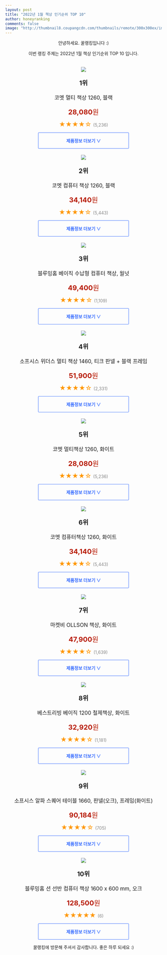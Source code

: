 ```yaml
--- 
layout: post 
title: "2022년 1월 책상 인기순위 TOP 10" 
author: honeyranking 
comments: false 
image: "http://thumbnail8.coupangcdn.com/thumbnails/remote/300x300ex/image/retail/images/7647719324610644-1d8cba09-f9cf-4cf7-9138-aa3539cb1dad.jpg" 
--- 
```

<p style="text-align: center;">안녕하세요. 꿀랭킹입니다 :)</p> <p style="text-align: center;">이번 랭킹 주제는 2022년 1월 책상 인기순위 TOP 10 입니다.</p><center><img src="http://thumbnail8.coupangcdn.com/thumbnails/remote/300x300ex/image/retail/images/7647719324610644-1d8cba09-f9cf-4cf7-9138-aa3539cb1dad.jpg" style="margin-top:20px" /></center> <p style="text-align: center; font-size: 20px"><b>1위</b></p> <p style="text-align: center; font-size: 17px">코멧 멀티 책상 1260, 블랙</p> <p style="text-align: center;"><span style="color: #b61800; font-size: 22px;"><b>28,080</b>원</span></p> <p style="text-align: center;"><span style="color: #ff9600; font-size: 20px;">★★★★☆ </span><span style="color: #878787;">(5,236)</span></p> <center><a href="https://link.coupang.com/a/iy1kI"> <div style="font-size: 14px; display: inline-block; padding: 15px 90px; color: #346aff; border-radius: 2px; border: 1px solid #346aff; cursor: pointer;"><b>제품정보 더보기 &or;</b></div> </a></center><center><img src="http://thumbnail10.coupangcdn.com/thumbnails/remote/300x300ex/image/retail/images/1044836413282529-18365845-df61-49a5-b73c-85184064d5ef.jpg" style="margin-top:20px" /></center> <p style="text-align: center; font-size: 20px"><b>2위</b></p> <p style="text-align: center; font-size: 17px">코멧 컴퓨터 책상 1260, 블랙</p> <p style="text-align: center;"><span style="color: #b61800; font-size: 22px;"><b>34,140</b>원</span></p> <p style="text-align: center;"><span style="color: #ff9600; font-size: 20px;">★★★★☆ </span><span style="color: #878787;">(5,443)</span></p> <center><a href="https://link.coupang.com/a/iy1kK"> <div style="font-size: 14px; display: inline-block; padding: 15px 90px; color: #346aff; border-radius: 2px; border: 1px solid #346aff; cursor: pointer;"><b>제품정보 더보기 &or;</b></div> </a></center><center><img src="http://thumbnail6.coupangcdn.com/thumbnails/remote/300x300ex/image/retail/images/2019/11/25/11/2/c520c05e-e66b-437f-8996-286273b7fe20.jpg" style="margin-top:20px" /></center> <p style="text-align: center; font-size: 20px"><b>3위</b></p> <p style="text-align: center; font-size: 17px">블루밍홈 베이직 수납형 컴퓨터 책상, 월넛</p> <p style="text-align: center;"><span style="color: #b61800; font-size: 22px;"><b>49,400</b>원</span></p> <p style="text-align: center;"><span style="color: #ff9600; font-size: 20px;">★★★★☆ </span><span style="color: #878787;">(1,109)</span></p> <center><a href="https://link.coupang.com/a/iy1kM"> <div style="font-size: 14px; display: inline-block; padding: 15px 90px; color: #346aff; border-radius: 2px; border: 1px solid #346aff; cursor: pointer;"><b>제품정보 더보기 &or;</b></div> </a></center><center><img src="http://thumbnail6.coupangcdn.com/thumbnails/remote/300x300ex/image/product/image/vendoritem/2019/02/11/3126864951/1c56e4b4-e5ea-46cf-88aa-8bc703d73bab.jpg" style="margin-top:20px" /></center> <p style="text-align: center; font-size: 20px"><b>4위</b></p> <p style="text-align: center; font-size: 17px">소프시스 위더스 멀티 책상 1460, 티크 판넬 + 블랙 프레임</p> <p style="text-align: center;"><span style="color: #b61800; font-size: 22px;"><b>51,900</b>원</span></p> <p style="text-align: center;"><span style="color: #ff9600; font-size: 20px;">★★★★☆ </span><span style="color: #878787;">(2,331)</span></p> <center><a href="https://link.coupang.com/a/iy1kN"> <div style="font-size: 14px; display: inline-block; padding: 15px 90px; color: #346aff; border-radius: 2px; border: 1px solid #346aff; cursor: pointer;"><b>제품정보 더보기 &or;</b></div> </a></center><center><img src="http://thumbnail10.coupangcdn.com/thumbnails/remote/300x300ex/image/retail/images/7647803104899869-48b0c022-d6d9-4ed1-9941-73f99f0c44ce.jpg" style="margin-top:20px" /></center> <p style="text-align: center; font-size: 20px"><b>5위</b></p> <p style="text-align: center; font-size: 17px">코멧 멀티책상 1260, 화이트</p> <p style="text-align: center;"><span style="color: #b61800; font-size: 22px;"><b>28,080</b>원</span></p> <p style="text-align: center;"><span style="color: #ff9600; font-size: 20px;">★★★★☆ </span><span style="color: #878787;">(5,236)</span></p> <center><a href="https://link.coupang.com/a/iy1kO"> <div style="font-size: 14px; display: inline-block; padding: 15px 90px; color: #346aff; border-radius: 2px; border: 1px solid #346aff; cursor: pointer;"><b>제품정보 더보기 &or;</b></div> </a></center><center><img src="http://thumbnail9.coupangcdn.com/thumbnails/remote/300x300ex/image/retail/images/7097559435260185-df14dde3-8d4c-4a25-8b48-2cc1168a94fb.jpg" style="margin-top:20px" /></center> <p style="text-align: center; font-size: 20px"><b>6위</b></p> <p style="text-align: center; font-size: 17px">코멧 컴퓨터책상 1260, 화이트</p> <p style="text-align: center;"><span style="color: #b61800; font-size: 22px;"><b>34,140</b>원</span></p> <p style="text-align: center;"><span style="color: #ff9600; font-size: 20px;">★★★★☆ </span><span style="color: #878787;">(5,443)</span></p> <center><a href="https://link.coupang.com/a/iy1kQ"> <div style="font-size: 14px; display: inline-block; padding: 15px 90px; color: #346aff; border-radius: 2px; border: 1px solid #346aff; cursor: pointer;"><b>제품정보 더보기 &or;</b></div> </a></center><center><img src="http://thumbnail7.coupangcdn.com/thumbnails/remote/300x300ex/image/retail/images/12481923964701529-bbc47ce8-8f71-4e1e-a756-b2562c941bf4.jpg" style="margin-top:20px" /></center> <p style="text-align: center; font-size: 20px"><b>7위</b></p> <p style="text-align: center; font-size: 17px">마켓비 OLLSON 책상, 화이트</p> <p style="text-align: center;"><span style="color: #b61800; font-size: 22px;"><b>47,900</b>원</span></p> <p style="text-align: center;"><span style="color: #ff9600; font-size: 20px;">★★★★☆ </span><span style="color: #878787;">(1,639)</span></p> <center><a href="https://link.coupang.com/a/iy1kS"> <div style="font-size: 14px; display: inline-block; padding: 15px 90px; color: #346aff; border-radius: 2px; border: 1px solid #346aff; cursor: pointer;"><b>제품정보 더보기 &or;</b></div> </a></center><center><img src="http://thumbnail8.coupangcdn.com/thumbnails/remote/300x300ex/image/product/image/vendoritem/2019/02/01/3223113255/7b1f6b64-5926-426f-9b47-505c590c0bc2.jpg" style="margin-top:20px" /></center> <p style="text-align: center; font-size: 20px"><b>8위</b></p> <p style="text-align: center; font-size: 17px">베스트리빙 베이직 1200 철제책상, 화이트</p> <p style="text-align: center;"><span style="color: #b61800; font-size: 22px;"><b>32,920</b>원</span></p> <p style="text-align: center;"><span style="color: #ff9600; font-size: 20px;">★★★★☆ </span><span style="color: #878787;">(1,181)</span></p> <center><a href="https://link.coupang.com/a/iy1kU"> <div style="font-size: 14px; display: inline-block; padding: 15px 90px; color: #346aff; border-radius: 2px; border: 1px solid #346aff; cursor: pointer;"><b>제품정보 더보기 &or;</b></div> </a></center><center><img src="http://thumbnail7.coupangcdn.com/thumbnails/remote/300x300ex/image/retail/images/2020/03/20/10/5/70068907-9af2-4355-aa1e-896b65163e03.jpg" style="margin-top:20px" /></center> <p style="text-align: center; font-size: 20px"><b>9위</b></p> <p style="text-align: center; font-size: 17px">소프시스 알파 스퀘어 테이블 1660, 판넬(오크), 프레임(화이트)</p> <p style="text-align: center;"><span style="color: #b61800; font-size: 22px;"><b>90,184</b>원</span></p> <p style="text-align: center;"><span style="color: #ff9600; font-size: 20px;">★★★★☆ </span><span style="color: #878787;">(705)</span></p> <center><a href="https://link.coupang.com/a/iy1kX"> <div style="font-size: 14px; display: inline-block; padding: 15px 90px; color: #346aff; border-radius: 2px; border: 1px solid #346aff; cursor: pointer;"><b>제품정보 더보기 &or;</b></div> </a></center><center><img src="http://thumbnail9.coupangcdn.com/thumbnails/remote/300x300ex/image/rs_quotation_api/n7mpayvz/a2e51de8e3594251a2466ca91b15a617.jpg" style="margin-top:20px" /></center> <p style="text-align: center; font-size: 20px"><b>10위</b></p> <p style="text-align: center; font-size: 17px">블루밍홈 션 선반 컴퓨터 책상 1600 x 600 mm, 오크</p> <p style="text-align: center;"><span style="color: #b61800; font-size: 22px;"><b>128,500</b>원</span></p> <p style="text-align: center;"><span style="color: #ff9600; font-size: 20px;">★★★★★ </span><span style="color: #878787;">(6)</span></p> <center><a href="https://link.coupang.com/a/iy1kY"> <div style="font-size: 14px; display: inline-block; padding: 15px 90px; color: #346aff; border-radius: 2px; border: 1px solid #346aff; cursor: pointer;"><b>제품정보 더보기 &or;</b></div> </a></center> <p style="text-align: center;">꿀랭킹에 방문해 주셔서 감사합니다. 좋은 하루 되세요 :)</p>
